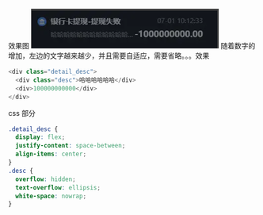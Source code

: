 效果图
![效果图](img/css_01.jpg)
随着数字的增加，左边的文字越来越少，并且需要自适应，需要省略。。。效果

```js
<div class="detail_desc">
  <div class="desc">哈哈哈哈哈哈</div>
  <div>100000000000</div>
</div>
```

css 部分

```css
.detail_desc {
  display: flex;
  justify-content: space-between;
  align-items: center;
}
.desc {
  overflow: hidden;
  text-overflow: ellipsis;
  white-space: nowrap;
}
```
